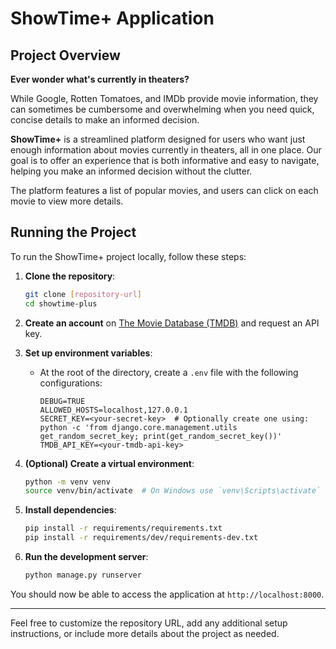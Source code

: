 # ShowTime+ Application

## Project Overview

**Ever wonder what's currently in theaters?**

While Google, Rotten Tomatoes, and IMDb provide movie information, they can sometimes be cumbersome and overwhelming when you need quick, concise details to make an informed decision.

**ShowTime+** is a streamlined platform designed for users who want just enough information about movies currently in theaters, all in one place. Our goal is to offer an experience that is both informative and easy to navigate, helping you make an informed decision without the clutter.

The platform features a list of popular movies, and users can click on each movie to view more details.

## Running the Project

To run the ShowTime+ project locally, follow these steps:

1. **Clone the repository**:
    ```bash
    git clone [repository-url]
    cd showtime-plus
    ```

2. **Create an account** on [The Movie Database (TMDB)](https://developer.themoviedb.org/docs/getting-started) and request an API key.

3. **Set up environment variables**:
    - At the root of the directory, create a `.env` file with the following configurations:
        ```env
        DEBUG=TRUE
        ALLOWED_HOSTS=localhost,127.0.0.1
        SECRET_KEY=<your-secret-key>  # Optionally create one using: python -c 'from django.core.management.utils get_random_secret_key; print(get_random_secret_key())'
        TMDB_API_KEY=<your-tmdb-api-key>
        ```

4. **(Optional) Create a virtual environment**:
    ```bash
    python -m venv venv
    source venv/bin/activate  # On Windows use `venv\Scripts\activate`
    ```

5. **Install dependencies**:
    ```bash
    pip install -r requirements/requirements.txt
    pip install -r requirements/dev/requirements-dev.txt
    ```

6. **Run the development server**:
    ```bash
    python manage.py runserver
    ```

You should now be able to access the application at `http://localhost:8000`.

---

Feel free to customize the repository URL, add any additional setup instructions, or include more details about the project as needed.
